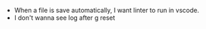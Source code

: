 - When a file is save automatically, I want linter to run in vscode.
- I don't wanna see log after g reset
